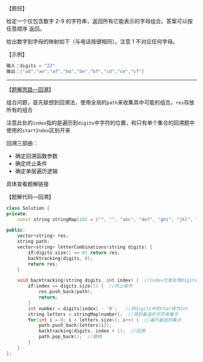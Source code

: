 【题目】

给定一个仅包含数字 2-9 的字符串，返回所有它能表示的字母组合。答案可以按 任意顺序 返回。

给出数字到字母的映射如下（与电话按键相同）。注意 1 不对应任何字母。



【示例】

```c++
输入：digits = "23"
输出：["ad","ae","af","bd","be","bf","cd","ce","cf"]
```

---

【[题解思路—回溯](https://leetcode-cn.com/problems/letter-combinations-of-a-phone-number/solution/dai-ma-sui-xiang-lu-17-dian-hua-hao-ma-d-ya2x/)】

组合问题，首先联想到回溯法，使用全局的`path`来收集其中可能的组合，`res`存放所有的组合

注意此处的`index`指的是遍历到`digits`中字符的位置，和只有单个集合的回溯题中使用的`startIndex`区别开来

回溯三部曲：

* 确定回溯函数参数
* 确定终止条件
* 确定单层遍历逻辑

具体查看题解链接

【题解代码—回溯】

```c++
class Solution {
private:
    const string stringMap[10] = {"", "", "abc", "def", "ghi", "jkl", "mno", "pqrs", "tuv", "wxyz"};  //存储字符

public:
    vector<string> res;
    string path;
    vector<string> letterCombinations(string digits) {
        if(digits.size() == 0) return res;
        backtracking(digits, 0);
        return res;
    }

    void backtracking(string digits, int index) {  //index代表处理digits中的某一位
        if(index == digits.size()) {  //终止条件
            res.push_back(path);
            return;
        }
        int number = digits[index] - '0';   //将digits中的char转为int
        string letters = stringMap[number];  //得到备选的字符串集合
        for(int i = 0; i < letters.size(); i++) {  //遍历备选的集合
            path.push_back(letters[i]);
            backtracking(digits, index + 1);  //回溯
            path.pop_back();  //撤销
        }
    }
};
```

